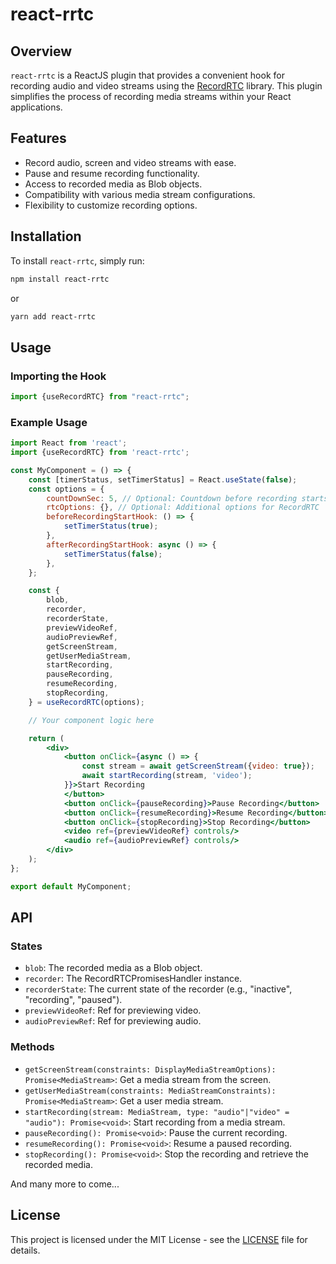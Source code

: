 # react-rrtc

## Overview

`react-rrtc` is a ReactJS plugin that provides a convenient hook for recording audio and video
streams using the [RecordRTC](https://recordrtc.org/) library. This plugin simplifies the process of
recording media streams
within your React applications.

## Features

- Record audio, screen and video streams with ease.
- Pause and resume recording functionality.
- Access to recorded media as Blob objects.
- Compatibility with various media stream configurations.
- Flexibility to customize recording options.

## Installation

To install `react-rrtc`, simply run:

```bash
npm install react-rrtc
```

or

```bash
yarn add react-rrtc
```

## Usage

### Importing the Hook

```javascript
import {useRecordRTC} from "react-rrtc";
```

### Example Usage

```jsx
import React from 'react';
import {useRecordRTC} from 'react-rrtc';

const MyComponent = () => {
	const [timerStatus, setTimerStatus] = React.useState(false);
	const options = {
		countDownSec: 5, // Optional: Countdown before recording starts in seconds
		rtcOptions: {}, // Optional: Additional options for RecordRTC
		beforeRecordingStartHook: () => {
			setTimerStatus(true);
		},
		afterRecordingStartHook: async () => {
			setTimerStatus(false);
		},
	};

	const {
		blob,
		recorder,
		recorderState,
		previewVideoRef,
		audioPreviewRef,
		getScreenStream,
		getUserMediaStream,
		startRecording,
		pauseRecording,
		resumeRecording,
		stopRecording,
	} = useRecordRTC(options);

	// Your component logic here

	return (
		<div>
			<button onClick={async () => {
				const stream = await getScreenStream({video: true});
				await startRecording(stream, 'video');
			}}>Start Recording
			</button>
			<button onClick={pauseRecording}>Pause Recording</button>
			<button onClick={resumeRecording}>Resume Recording</button>
			<button onClick={stopRecording}>Stop Recording</button>
			<video ref={previewVideoRef} controls/>
			<audio ref={audioPreviewRef} controls/>
		</div>
	);
};

export default MyComponent;
```

## API

### States

- `blob`: The recorded media as a Blob object.
- `recorder`: The RecordRTCPromisesHandler instance.
- `recorderState`: The current state of the recorder (e.g., "inactive", "recording", "paused").
- `previewVideoRef`: Ref for previewing video.
- `audioPreviewRef`: Ref for previewing audio.

### Methods

- `getScreenStream(constraints: DisplayMediaStreamOptions): Promise<MediaStream>`: Get a media
	stream from the screen.
- `getUserMediaStream(constraints: MediaStreamConstraints): Promise<MediaStream>`: Get a user media
	stream.
- `startRecording(stream: MediaStream, type: "audio"|"video" = "audio"): Promise<void>`: Start
	recording from a media stream.
- `pauseRecording(): Promise<void>`: Pause the current recording.
- `resumeRecording(): Promise<void>`: Resume a paused recording.
- `stopRecording(): Promise<void>`: Stop the recording and retrieve the recorded media.

And many more to come...

## License

This project is licensed under the MIT License - see the [LICENSE](LICENSE) file for details.

